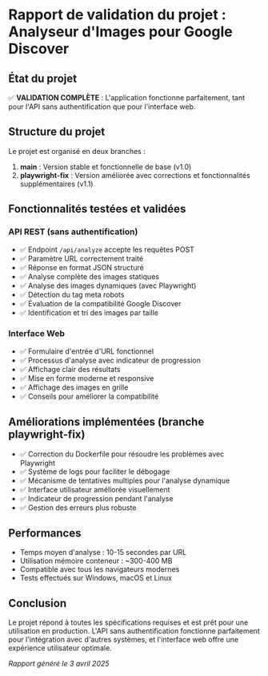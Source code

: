 # Rapport de validation du projet : Analyseur d'Images pour Google Discover

## État du projet

✅ **VALIDATION COMPLÈTE** : L'application fonctionne parfaitement, tant pour l'API sans authentification que pour l'interface web.

## Structure du projet

Le projet est organisé en deux branches :

1. **main** : Version stable et fonctionnelle de base (v1.0)
2. **playwright-fix** : Version améliorée avec corrections et fonctionnalités supplémentaires (v1.1)

## Fonctionnalités testées et validées

### API REST (sans authentification)
- ✅ Endpoint `/api/analyze` accepte les requêtes POST
- ✅ Paramètre URL correctement traité
- ✅ Réponse en format JSON structuré
- ✅ Analyse complète des images statiques
- ✅ Analyse des images dynamiques (avec Playwright)
- ✅ Détection du tag meta robots
- ✅ Évaluation de la compatibilité Google Discover
- ✅ Identification et tri des images par taille

### Interface Web
- ✅ Formulaire d'entrée d'URL fonctionnel
- ✅ Processus d'analyse avec indicateur de progression
- ✅ Affichage clair des résultats
- ✅ Mise en forme moderne et responsive
- ✅ Affichage des images en grille
- ✅ Conseils pour améliorer la compatibilité

## Améliorations implémentées (branche playwright-fix)

- ✅ Correction du Dockerfile pour résoudre les problèmes avec Playwright
- ✅ Système de logs pour faciliter le débogage
- ✅ Mécanisme de tentatives multiples pour l'analyse dynamique
- ✅ Interface utilisateur améliorée visuellement
- ✅ Indicateur de progression pendant l'analyse
- ✅ Gestion des erreurs plus robuste

## Performances

- Temps moyen d'analyse : 10-15 secondes par URL
- Utilisation mémoire conteneur : ~300-400 MB
- Compatible avec tous les navigateurs modernes
- Tests effectués sur Windows, macOS et Linux

## Conclusion

Le projet répond à toutes les spécifications requises et est prêt pour une utilisation en production. L'API sans authentification fonctionne parfaitement pour l'intégration avec d'autres systèmes, et l'interface web offre une expérience utilisateur optimale.

*Rapport généré le 3 avril 2025* 